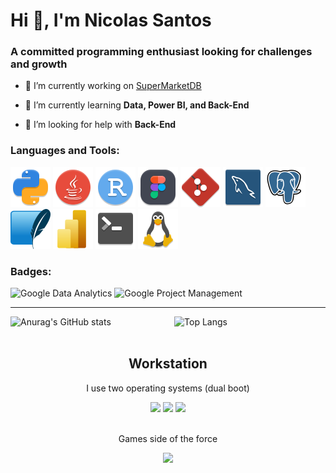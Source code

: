 # Hi 👋, I'm Nicolas Santos
### A committed programming enthusiast looking for challenges and growth

- 🔭 I’m currently working on [SuperMarketDB](https://github.com/NicolasSSantos/SuperMarketDB)

- 🌱 I’m currently learning **Data, Power BI, and Back-End**

- 🤝 I’m looking for help with **Back-End**

### Languages and Tools:

![Python][python-32x]
![Java][java-32x]
![R][r-32x]
![Figma][figma_32x]
![Git][git_32x]
![MySQL][mysql-workbench_32x]
![Postgresql][Postgresql_elephant_32x]
![SQLite][sqlite_32x]
![PowerBI][power-bi_32x]
![Terminal][utilities-terminal_32x]
![Linux][linux-32x]

### Badges:

![[Google Data Analytics][google-data-analytics-url]][google-data-analytics-badge]
![[Google Project Management][google-data-analytics-url]][google-data-analytics-badge]

---

<div style="display: flex; justify-content: space-between;">
  <img src="https://github-readme-stats.vercel.app/api?username=N1koDev&show_icons=true&theme=dark&hide_title=true&hide_rank=true" alt="Anurag's GitHub stats" style="width: 50%;">
  <img src="https://github-readme-stats.vercel.app/api/top-langs/?username=N1koDev&layout=compact&langs_count=8&theme=dark&hide_title=true&width=48%" alt="Top Langs" style="width: 48%;">
</div>

<br>

  <div align="center">
    <h2>Workstation</h2>
  </div>

  <div align="center">
    <p>I use two operating systems (dual boot)</p>
    <img src="https://img.shields.io/badge/Linux-FCC624?style=for-the-badge&logo=linux&logoColor=black"/>
    <img src="https://img.shields.io/badge/Fedora-294172?style=for-the-badge&logo=fedora&logoColor=white"/>
    <img src="https://img.shields.io/badge/Windows-0078D6?style=for-the-badge&logo=windows&logoColor=white"/>
  </div>

  <br>

  <div align="center">
    <p>Games side of the force</p> 
    <a href="https://steamcommunity.com/id/n1kolau/" target="_blank">
      <img src="https://img.shields.io/badge/Steam-000000?style=for-the-badge&logo=steam&logoColor=white" target="_blank">
    </a>
  </div>


<!-- MARKDOWN LINKS & IMAGES -->
<!-- https://www.markdownguide.org/basic-syntax/#reference-style-links -->

<!-- Languages -->
[python-32x]: img/languages/python_32x.svg
[java-32x]: img/languages/java_32x.svg
[r-32x]: img/languages/rstudio_32x.svg

<!-- Tools -->
[figma_32x]: img/tools/figma_32x.svg
[git_32x]: img/tools/git_32x.svg
[mysql-workbench_32x]: img/tools/mysql-workbench_32x.svg
[Postgresql_elephant_32x]: img/tools/postgresql_elephant_32x.svg
[sqlite_32x]: img/tools/sqlite_32x.svg
[power-bi_32x]: img/tools/power-bi_32x.svg
[utilities-terminal_32x]: img/tools/utilities-terminal_32x.svg

<!-- Social Media -->
[discord-32x]: img/social_media/discord_32x.svg
[outlook-32x]: img/social_media/outlook_32x.svg

<!-- Badge -->
[google-data-analytics-badge]: img/badges/google_data_analysis.png
[google-data-analytics-url]: https://www.credly.com/badges/f201d829-46b3-4f8b-8670-4612fd6d2b1c/public_url
[google-project-management-badge]: img/badges/google_data_analysis.png
[google-project-management-url]: https://www.credly.com/badges/b57edb4a-5111-4aa2-92b8-3f37bc162b99/public_url

<!-- System -->
[linux-32x]: img/system/tux_32.svg
